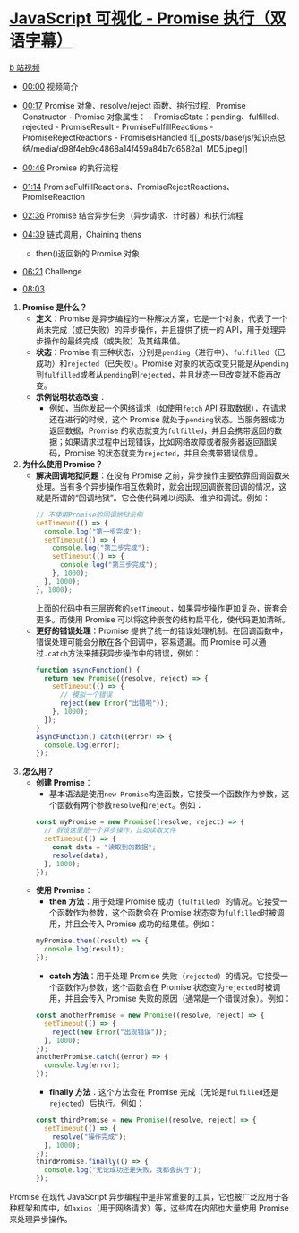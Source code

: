 # [JavaScript 可视化 - Promise 执行（双语字幕）](https://www.youtube.com/watch?v=Xs1EMmBLpn4&ab_channel=LydiaHallie)

[b 站视频](https://www.bilibili.com/video/BV1bD421V756/?spm_id_from=333.999.0.0&vd_source=22af953ea4c09540ad1966711a2d53f0)

- [00:00](https://www.bilibili.com/video/BV1bD421V756/?t=0.621977#t=0.62) 视频简介
- [00:17](https://www.bilibili.com/video/BV1bD421V756/?t=17.850659#t=17.85) Promise 对象、resolve/reject 函数、执行过程、Promise Constructor - Promise 对象属性： - PromiseState：pending、fulfilled、rejected - PromiseResult - PromiseFulfillReactions - PromiseRejectReactions - PromiseIsHandled
  ![[_posts/base/js/知识点总结/media/d98f4eb9c4868a14f459a84b7d6582a1_MD5.jpeg]]

- [00:46](https://www.bilibili.com/video/BV1bD421V756/?t=46.84439#t=46.84) Promise 的执行流程
- [01:14](https://www.bilibili.com/video/BV1bD421V756/?t=74.072898#t=01:14.07) PromiseFulfillReactions、PromiseRejectReactions、PromiseReaction
- [02:36](https://www.bilibili.com/video/BV1bD421V756/?t=156.385124#t=02:36.39) Promise 结合异步任务（异步请求、计时器）和执行流程
- [04:39](https://www.bilibili.com/video/BV1bD421V756/?t=279.852953#t=04:39.85) 链式调用，Chaining thens
  - then()返回新的 Promise 对象
- [06:21](https://www.bilibili.com/video/BV1bD421V756/?t=381.752097#t=06:21.75) Challenge
- [08:03](https://www.bilibili.com/video/BV1bD421V756/?t=483.39819#t=08:03.40)

1. **Promise 是什么？**
   - **定义**：Promise 是异步编程的一种解决方案，它是一个对象，代表了一个尚未完成（或已失败）的异步操作，并且提供了统一的 API，用于处理异步操作的最终完成（或失败）及其结果值。
   - **状态**：Promise 有三种状态，分别是`pending`（进行中）、`fulfilled`（已成功）和`rejected`（已失败）。Promise 对象的状态改变只能是从`pending`到`fulfilled`或者从`pending`到`rejected`，并且状态一旦改变就不能再改变。
   - **示例说明状态改变**：
     - 例如，当你发起一个网络请求（如使用`fetch` API 获取数据），在请求还在进行的时候，这个 Promise 就处于`pending`状态。当服务器成功返回数据，Promise 的状态就变为`fulfilled`，并且会携带返回的数据；如果请求过程中出现错误，比如网络故障或者服务器返回错误码，Promise 的状态就变为`rejected`，并且会携带错误信息。
2. **为什么使用 Promise？**
   - **解决回调地狱问题**：在没有 Promise 之前，异步操作主要依靠回调函数来处理。当有多个异步操作相互依赖时，就会出现回调嵌套回调的情况，这就是所谓的“回调地狱”。它会使代码难以阅读、维护和调试。例如：
     ```javascript
     // 不使用Promise的回调地狱示例
     setTimeout(() => {
       console.log("第一步完成");
       setTimeout(() => {
         console.log("第二步完成");
         setTimeout(() => {
           console.log("第三步完成");
         }, 1000);
       }, 1000);
     }, 1000);
     ```
     上面的代码中有三层嵌套的`setTimeout`，如果异步操作更加复杂，嵌套会更多。而使用 Promise 可以将这种嵌套的结构扁平化，使代码更加清晰。
   - **更好的错误处理**：Promise 提供了统一的错误处理机制。在回调函数中，错误处理可能会分散在各个回调中，容易遗漏。而 Promise 可以通过`.catch`方法来捕获异步操作中的错误，例如：
     ```javascript
     function asyncFunction() {
       return new Promise((resolve, reject) => {
         setTimeout(() => {
           // 模拟一个错误
           reject(new Error("出错啦"));
         }, 1000);
       });
     }
     asyncFunction().catch((error) => {
       console.log(error);
     });
     ```
3. **怎么用？**
   - **创建 Promise**：
     - 基本语法是使用`new Promise`构造函数，它接受一个函数作为参数，这个函数有两个参数`resolve`和`reject`。例如：
     ```javascript
     const myPromise = new Promise((resolve, reject) => {
       // 假设这里是一个异步操作，比如读取文件
       setTimeout(() => {
         const data = "读取到的数据";
         resolve(data);
       }, 1000);
     });
     ```
   - **使用 Promise**：
     - **then 方法**：用于处理 Promise 成功（`fulfilled`）的情况。它接受一个函数作为参数，这个函数会在 Promise 状态变为`fulfilled`时被调用，并且会传入 Promise 成功的结果值。例如：
     ```javascript
     myPromise.then((result) => {
       console.log(result);
     });
     ```
     - **catch 方法**：用于处理 Promise 失败（`rejected`）的情况。它接受一个函数作为参数，这个函数会在 Promise 状态变为`rejected`时被调用，并且会传入 Promise 失败的原因（通常是一个错误对象）。例如：
     ```javascript
     const anotherPromise = new Promise((resolve, reject) => {
       setTimeout(() => {
         reject(new Error("出现错误"));
       }, 1000);
     });
     anotherPromise.catch((error) => {
       console.log(error);
     });
     ```
     - **finally 方法**：这个方法会在 Promise 完成（无论是`fulfilled`还是`rejected`）后执行。例如：
     ```javascript
     const thirdPromise = new Promise((resolve, reject) => {
       setTimeout(() => {
         resolve("操作完成");
       }, 1000);
     });
     thirdPromise.finally(() => {
       console.log("无论成功还是失败，我都会执行");
     });
     ```

Promise 在现代 JavaScript 异步编程中是非常重要的工具，它也被广泛应用于各种框架和库中，如`axios`（用于网络请求）等，这些库在内部也大量使用 Promise 来处理异步操作。

